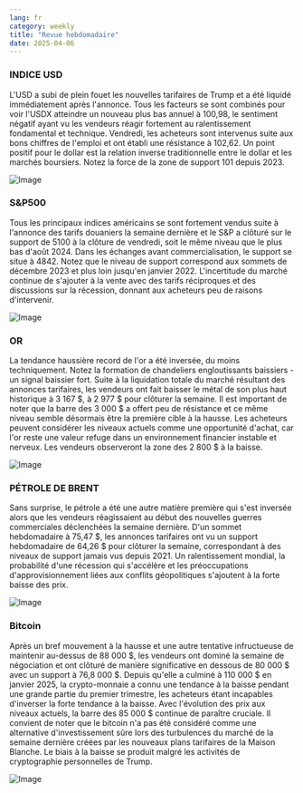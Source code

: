 ```yaml
---
lang: fr
category: weekly
title: "Revue hebdomadaire"
date: 2025-04-06
---
```


### INDICE USD

L'USD a subi de plein fouet les nouvelles tarifaires de Trump et a été liquidé immédiatement après l'annonce. Tous les facteurs se sont combinés pour voir l'USDX atteindre un nouveau plus bas annuel à 100,98, le sentiment négatif ayant vu les vendeurs réagir fortement au ralentissement fondamental et technique. Vendredi, les acheteurs sont intervenus suite aux bons chiffres de l'emploi et ont établi une résistance à 102,62. Un point positif pour le dollar est la relation inverse traditionnelle entre le dollar et les marchés boursiers. Notez la force de la zone de support 101 depuis 2023.

![Image](https://markleighedu.github.io/img/Apr-2025/06-Apr-2025/usdindex.jpg)

### S&P500

Tous les principaux indices américains se sont fortement vendus suite à l'annonce des tarifs douaniers la semaine dernière et le S&P a clôturé sur le support de 5100 à la clôture de vendredi, soit le même niveau que le plus bas d'août 2024.  Dans les échanges avant commercialisation, le support se situe à 4842. Notez que le niveau de support correspond aux sommets de décembre 2023 et plus loin jusqu'en janvier 2022. L'incertitude du marché continue de s'ajouter à la vente avec des tarifs réciproques et des discussions sur la récession, donnant aux acheteurs peu de raisons d'intervenir. 

![Image](https://markleighedu.github.io/img/Apr-2025/06-Apr-2025/sp500.jpg)

### OR

La tendance haussière record de l'or a été inversée, du moins techniquement. Notez la formation de chandeliers engloutissants baissiers - un signal baissier fort. Suite à la liquidation totale du marché résultant des annonces tarifaires, les vendeurs ont fait baisser le métal de son plus haut historique à 3 167 $, à 2 977 $ pour clôturer la semaine. Il est important de noter que la barre des 3 000 $ a offert peu de résistance et ce même niveau semble désormais être la première cible à la hausse. Les acheteurs peuvent considérer les niveaux actuels comme une opportunité d'achat, car l'or reste une valeur refuge dans un environnement financier instable et nerveux. Les vendeurs observeront la zone des 2 800 $ à la baisse. 

![Image](https://markleighedu.github.io/img/Apr-2025/06-Apr-2025/gold.jpg)

### PÉTROLE DE BRENT

Sans surprise, le pétrole a été une autre matière première qui s'est inversée alors que les vendeurs réagissaient au début des nouvelles guerres commerciales déclenchées la semaine dernière. D'un sommet hebdomadaire à 75,47 $, les annonces tarifaires ont vu un support hebdomadaire de 64,26 $ pour clôturer la semaine, correspondant à des niveaux de support jamais vus depuis 2021. Un ralentissement mondial, la probabilité d'une récession qui s'accélère et les préoccupations d'approvisionnement liées aux conflits géopolitiques s'ajoutent à la forte baisse des prix.

![Image](https://markleighedu.github.io/img/Apr-2025/06-Apr-2025/brentoil.jpg)

### Bitcoin

Après un bref mouvement à la hausse et une autre tentative infructueuse de maintenir au-dessus de 88 000 $, les vendeurs ont dominé la semaine de négociation et ont clôturé de manière significative en dessous de 80 000 $ avec un support à 76,8 000 $. Depuis qu'elle a culminé à 110 000 $ en janvier 2025, la crypto-monnaie a connu une tendance à la baisse pendant une grande partie du premier trimestre, les acheteurs étant incapables d'inverser la forte tendance à la baisse. Avec l'évolution des prix aux niveaux actuels, la barre des 85 000 $ continue de paraître cruciale. Il convient de noter que le bitcoin n'a pas été considéré comme une alternative d'investissement sûre lors des turbulences du marché de la semaine dernière créées par les nouveaux plans tarifaires de la Maison Blanche. Le biais à la baisse se produit malgré les activités de cryptographie personnelles de Trump. 

![Image](https://markleighedu.github.io/img/Apr-2025/06-Apr-2025/bitcoin.jpg)

